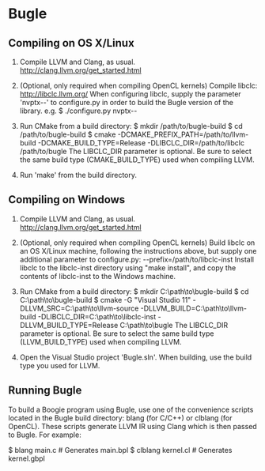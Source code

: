 Bugle
=====

Compiling on OS X/Linux
-----------------------

1. Compile LLVM and Clang, as usual.
   http://clang.llvm.org/get_started.html

2. (Optional, only required when compiling OpenCL kernels)
   Compile libclc: http://libclc.llvm.org/
   When configuring libclc, supply the parameter 'nvptx--'
   to configure.py in order to build the Bugle version of the library.
   e.g.
     $ ./configure.py nvptx--

3. Run CMake from a build directory:
     $ mkdir /path/to/bugle-build
     $ cd /path/to/bugle-build
     $ cmake -DCMAKE_PREFIX_PATH=/path/to/llvm-build -DCMAKE_BUILD_TYPE=Release -DLIBCLC_DIR=/path/to/libclc /path/to/bugle
   The LIBCLC_DIR parameter is optional.  Be sure to select the same
   build type (CMAKE_BUILD_TYPE) used when compiling LLVM.

4. Run 'make' from the build directory.

Compiling on Windows
--------------------

1. Compile LLVM and Clang, as usual.
   http://clang.llvm.org/get_started.html

2. (Optional, only required when compiling OpenCL kernels)
   Build libclc on an OS X/Linux machine, following the instructions
   above, but supply one additional parameter to configure.py:
     --prefix=/path/to/libclc-inst
   Install libclc to the libclc-inst directory using "make install",
   and copy the contents of libclc-inst to the Windows machine.

3. Run CMake from a build directory:
     $ mkdir C:\path\to\bugle-build
     $ cd C:\path\to\bugle-build
     $ cmake -G "Visual Studio 11" -DLLVM_SRC=C:\path\to\llvm-source -DLLVM_BUILD=C:\path\to\llvm-build -DLIBCLC_DIR=C:\path\to\libclc-inst -DLLVM_BUILD_TYPE=Release C:\path\to\bugle
   The LIBCLC_DIR parameter is optional.  Be sure to select the same
   build type (LLVM_BUILD_TYPE) used when compiling LLVM.

4. Open the Visual Studio project 'Bugle.sln'.  When building, use the build
   type you used for LLVM.

Running Bugle
-------------

To build a Boogie program using Bugle, use one of the convenience
scripts located in the Bugle build directory: blang (for C/C++) or
clblang (for OpenCL).  These scripts generate LLVM IR using Clang
which is then passed to Bugle.  For example:

  $ blang main.c                       # Generates main.bpl
  $ clblang kernel.cl                  # Generates kernel.gbpl
